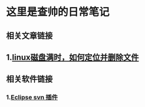 # 这里是查帅的日常笔记

## 相关文章链接

## 1.[linux磁盘满时，如何定位并删除文件][1]

## 相关软件链接

### 1.[Eclipse svn 插件][2]

  [1]: https://github.com/chahuilin/notes/blob/master/linux/%E5%B8%B8%E7%94%A8%E7%9A%84%E5%91%BD%E5%AE%9A.md#linux%E7%A3%81%E7%9B%98%E6%BB%A1%E6%97%B6%E5%A6%82%E4%BD%95%E5%AE%9A%E4%BD%8D%E5%B9%B6%E5%88%A0%E9%99%A4%E6%96%87%E4%BB%B6
  [2]:https://github.com/subclipse/subclipse/wiki#legacy-releases